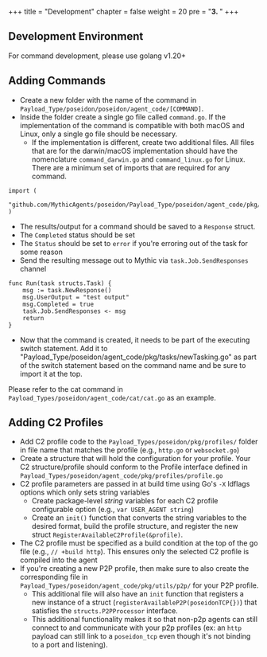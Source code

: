 +++
title = "Development"
chapter = false
weight = 20
pre = "<b>3. </b>"
+++

## Development Environment

For command development, please use golang v1.20+

## Adding Commands

- Create a new folder with the name of the command in `Payload_Type/poseidon/poseidon/agent_code/[COMMAND]`.
- Inside the folder create a single go file called `command.go`. If the implementation of the command is compatible with both macOS and Linux, only a single go file should be necessary. 
  - If the implementation is different, create two additional files. All files that are for the darwin/macOS implementation should have the nomenclature `command_darwin.go` and `command_linux.go` for Linux. There are a minimum set of imports that are required for any command.
```
import (
	"github.com/MythicAgents/poseidon/Payload_Type/poseidon/agent_code/pkg/utils/structs"
)
```

- The results/output for a command should be saved to a `Response` struct.  
- The `Completed` status should be set
- The `Status` should be set to `error` if you're erroring out of the task for some reason
- Send the resulting message out to Mythic via `task.Job.SendResponses` channel

```
func Run(task structs.Task) {
	msg := task.NewResponse()
	msg.UserOutput = "test output"
	msg.Completed = true
	task.Job.SendResponses <- msg
	return
}
```
- Now that the command is created, it needs to be part of the executing switch statement. Add it to "Payload_Type/poseidon/agent_code/pkg/tasks/newTasking.go" as part of the switch statement based on the command name and be sure to import it at the top.

Please refer to the cat command in `Payload_Types/poseidon/agent_code/cat/cat.go` as an example.


## Adding C2 Profiles

- Add C2 profile code to the `Payload_Types/poseidon/pkg/profiles/` folder in file name that matches the profile 
  (e.g., `http.go` or `websocket.go`)
- Create a structure that will hold the configuration for your profile. Your C2 structure/profile should conform to 
  the Profile interface defined in `Payload_Types/poseidon/agent_code/pkg/profiles/profile.go`
- C2 profile parameters are passed in at build time using Go's `-X` ldflags options which only sets string variables
  - Create package-level _string_ variables for each C2 profile configurable option (e.g., `var USER_AGENT string`)
  - Create an `init()` function that converts the string variables to the desired format, build the profile structure, 
    and register the new struct `RegisterAvailableC2Profile(&profile)`. 
- The C2 profile must be specified as a build condition at the top of the go file (e.g., `// +build http`). 
  This ensures only the selected C2 profile is compiled into the agent
- If you're creating a new P2P profile, then make sure to also create the corresponding file in `Payload_Types/poseidon/agent_code/pkg/utils/p2p/` for your P2P profile.
  - This additional file will also have an `init` function that registers a new instance of a struct (`registerAvailableP2P(poseidonTCP{})`) that satisfies the `structs.P2PProcessor` interface.
  - This additional functionality makes it so that non-p2p agents can still connect to and communicate with your p2p profiles (ex: an `http` payload can still link to a `poseidon_tcp` even though it's not binding to a port and listening).



